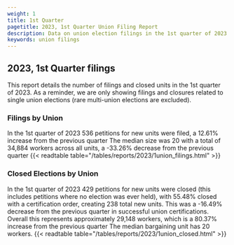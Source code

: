 ```yaml
---
weight: 1
title: 1st Quarter
pagetitle: 2023, 1st Quarter Union Filing Report
description: Data on union election filings in the 1st quarter of 2023
keywords: union filings
---
```


## 2023, 1st Quarter filings

This report details the number of filings and closed units in the 1st quarter of 2023. As a reminder, we are only showing filings and closures related to single union elections (rare multi-union elections are excluded).

### Filings by Union
In the 1st quarter of 2023 536 petitions for new units were filed, a 12.61% increase from the previous quarter The median size was 20 with a total of 34,884 workers across all units, a -33.26% decrease from the previous quarter
{{< readtable table="/tables/reports/2023/1union_filings.html" >}}

### Closed Elections by Union
In the 1st quarter of 2023 429 petitions for new units were closed (this includes petitions where no election was ever held), with 55.48% closed with a certification order, creating 238 total new units. This was a -16.49% decrease from the previous quarter in successful union certifications. Overall this represents approximately 29,148 workers, which is a 80.37% increase from the previous quarter The median bargaining unit has 20 workers.
{{< readtable table="/tables/reports/2023/1union_closed.html" >}}
